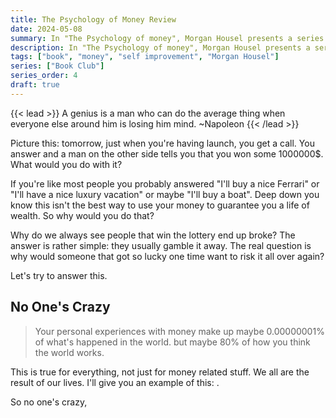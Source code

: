 ```yaml
---
title: The Psychology of Money Review
date: 2024-05-08
summary: In "The Psychology of money", Morgan Housel presents a series of timeless lessons on wealth, greed and happiness. Knowing what one's supposed to do with their money it's easy, actually doing it is rather hard. 💸📖
description: In "The Psychology of money", Morgan Housel presents a series of timeless lessons on wealth, greed and happiness. Knowing what one's supposed to do with their money if easy, actually doing it is rather hard. 💸📖
tags: ["book", "money", "self improvement", "Morgan Housel"]
series: ["Book Club"]
series_order: 4
draft: true
---
```

{{< lead >}}
A genius is a man who can do the average thing when everyone else around him is losing him mind.
~Napoleon
{{< /lead >}}

Picture this: tomorrow, just when you're having launch, you get a call. You answer and a man on the other side tells you that you won some 1000000$. What would you do with it?

If you're like most people you probably answered "I'll buy a nice Ferrari" or "I'll have a nice luxury vacation" or maybe "I'll buy a boat". Deep down you know this isn't the best way to use your money to guarantee you a life of wealth. So why would you do that?

Why do we always see people that win the lottery end up broke? The answer is rather simple: they usually gamble it away. The real question is why would someone that got so lucky one time want to risk it all over again?

Let's try to answer this.

## No One's Crazy

>Your personal experiences with money make up maybe 0.00000001% of what's happened in the world. but maybe 80% of how you think the world works.

This is true for everything, not just for money related stuff. We all are the result of our lives. I'll give you an example of this: .

So no one's crazy,

##
